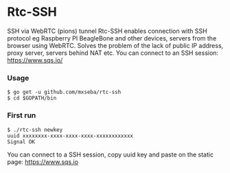 # Rtc-SSH
SSH via WebRTC (pions) tunnel
Rtc-SSH enables connection with SSH protocol eg Raspberry PI BeagleBone and other devices, servers from the browser using WebRTC. Solves the problem of the lack of public IP address, proxy server, servers behind NAT etc. You can connect to an SSH session: https://www.sqs.io/
### Usage

```
$ go get -u github.com/mxseba/rtc-ssh
$ cd $GOPATH/bin
```
### First run
```
$ ./rtc-ssh newkey
uuid xxxxxxxx-xxxx-xxxx-xxxx-xxxxxxxxxxxx
Signal OK
```
You can connect to a SSH session, copy uuid key and paste on the static page: https://www.sqs.io 
